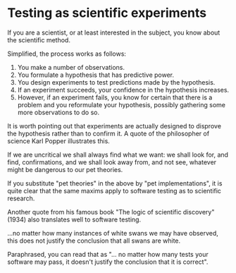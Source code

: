 # Testing as scientific experiments

If you are a scientist, or at least interested in the subject, you know about
the scientific method.

Simplified, the process works as follows:
  1. You make a number of observations.
  1. You formulate a hypothesis that has predictive power.
  1. You design experiments to test predictions made by the hypothesis.
  1. If an experiment succeeds, your confidence in the hypothesis increases.
  1. However, if an experiment fails, you know for certain that there is a
     problem and you reformulate your hypothesis, possibly gathering some more
     observations to do so.

It is worth pointing out that experiments are actually designed to disprove the
hypothesis rather than to confirm it. A quote of the philosopher of science Karl
Popper illustrates this.

If we are uncritical we shall always find what we want: we shall look for, and
find, confirmations, and we shall look away from, and not see, whatever might be
dangerous to our pet theories.

If you substitute "pet theories" in the above by "pet implementations", it is
quite clear that the same maxims apply to software testing as to scientific
research.

Another quote from his famous book "The logic of scientific discovery" (1934)
also translates well to software testing.

...no matter how many instances of white swans we may have observed, this does
not justify the conclusion that all swans are white.

Paraphrased, you can read that as "... no matter how many tests your software
may pass, it doesn't justify the conclusion that it is correct".
